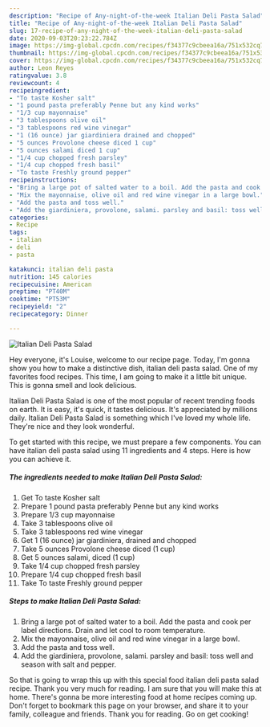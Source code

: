 ```yaml
---
description: "Recipe of Any-night-of-the-week Italian Deli Pasta Salad"
title: "Recipe of Any-night-of-the-week Italian Deli Pasta Salad"
slug: 17-recipe-of-any-night-of-the-week-italian-deli-pasta-salad
date: 2020-09-03T20:23:22.784Z
image: https://img-global.cpcdn.com/recipes/f34377c9cbeea16a/751x532cq70/italian-deli-pasta-salad-recipe-main-photo.jpg
thumbnail: https://img-global.cpcdn.com/recipes/f34377c9cbeea16a/751x532cq70/italian-deli-pasta-salad-recipe-main-photo.jpg
cover: https://img-global.cpcdn.com/recipes/f34377c9cbeea16a/751x532cq70/italian-deli-pasta-salad-recipe-main-photo.jpg
author: Leon Reyes
ratingvalue: 3.8
reviewcount: 4
recipeingredient:
- "To taste Kosher salt"
- "1 pound pasta preferably Penne but any kind works"
- "1/3 cup mayonnaise"
- "3 tablespoons olive oil"
- "3 tablespoons red wine vinegar"
- "1 (16 ounce) jar giardiniera drained and chopped"
- "5 ounces Provolone cheese diced 1 cup"
- "5 ounces salami diced 1 cup"
- "1/4 cup chopped fresh parsley"
- "1/4 cup chopped fresh basil"
- "To taste Freshly ground pepper"
recipeinstructions:
- "Bring a large pot of salted water to a boil. Add the pasta and cook per label directions. Drain and let cool to room temperature."
- "Mix the mayonnaise, olive oil and red wine vinegar in a large bowl."
- "Add the pasta and toss well."
- "Add the giardiniera, provolone, salami. parsley and basil: toss well and season with salt and pepper."
categories:
- Recipe
tags:
- italian
- deli
- pasta

katakunci: italian deli pasta 
nutrition: 145 calories
recipecuisine: American
preptime: "PT40M"
cooktime: "PT53M"
recipeyield: "2"
recipecategory: Dinner

---
```



![Italian Deli Pasta Salad](https://img-global.cpcdn.com/recipes/f34377c9cbeea16a/751x532cq70/italian-deli-pasta-salad-recipe-main-photo.jpg)

Hey everyone, it's Louise, welcome to our recipe page. Today, I'm gonna show you how to make a distinctive dish, italian deli pasta salad. One of my favorites food recipes. This time, I am going to make it a little bit unique. This is gonna smell and look delicious.



Italian Deli Pasta Salad is one of the most popular of recent trending foods on earth. It is easy, it's quick, it tastes delicious. It's appreciated by millions daily. Italian Deli Pasta Salad is something which I've loved my whole life. They're nice and they look wonderful.


To get started with this recipe, we must prepare a few components. You can have italian deli pasta salad using 11 ingredients and 4 steps. Here is how you can achieve it.

##### The ingredients needed to make Italian Deli Pasta Salad:

1. Get To taste Kosher salt
1. Prepare 1 pound pasta preferably Penne but any kind works
1. Prepare 1/3 cup mayonnaise
1. Take 3 tablespoons olive oil
1. Take 3 tablespoons red wine vinegar
1. Get 1 (16 ounce) jar giardiniera, drained and chopped
1. Take 5 ounces Provolone cheese diced (1 cup)
1. Get 5 ounces salami, diced (1 cup)
1. Take 1/4 cup chopped fresh parsley
1. Prepare 1/4 cup chopped fresh basil
1. Take To taste Freshly ground pepper




##### Steps to make Italian Deli Pasta Salad:

1. Bring a large pot of salted water to a boil. Add the pasta and cook per label directions. Drain and let cool to room temperature.
1. Mix the mayonnaise, olive oil and red wine vinegar in a large bowl.
1. Add the pasta and toss well.
1. Add the giardiniera, provolone, salami. parsley and basil: toss well and season with salt and pepper.




So that is going to wrap this up with this special food italian deli pasta salad recipe. Thank you very much for reading. I am sure that you will make this at home. There's gonna be more interesting food at home recipes coming up. Don't forget to bookmark this page on your browser, and share it to your family, colleague and friends. Thank you for reading. Go on get cooking!
